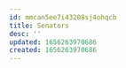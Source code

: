 ```yaml
---
id: mmcan5ee7i43208sj4ohqcb
title: Senators
desc: ''
updated: 1656263970686
created: 1656263970686
---
```


